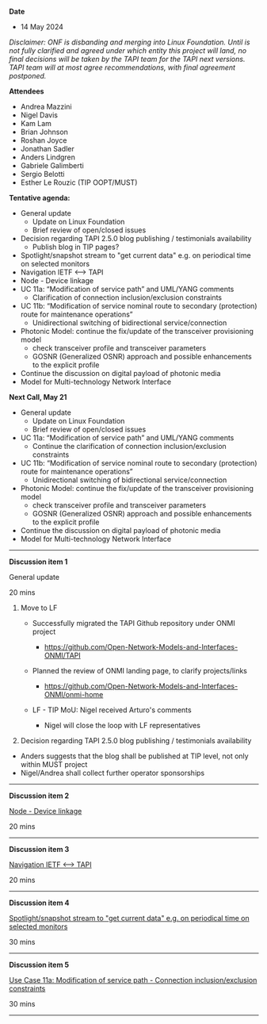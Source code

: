 **Date**
- 14 May 2024

_Disclaimer:_
_ONF is disbanding and merging into Linux Foundation._
_Until is not fully clarified and agreed under which entity this project will land,_
_no final decisions will be taken by the TAPI team for the TAPI next versions._
_TAPI team will at most agree recommendations, with final agreement postponed._

**Attendees**
- Andrea Mazzini
- Nigel Davis
- Kam Lam
- Brian Johnson
- Roshan Joyce
- Jonathan Sadler
- Anders Lindgren
- Gabriele Galimberti
- Sergio Belotti
- Esther Le Rouzic (TIP OOPT/MUST)


**Tentative agenda:**

- General update
  + Update on Linux Foundation
  + Brief review of open/closed issues
- Decision regarding TAPI 2.5.0 blog publishing / testimonials availability
  + Publish blog in TIP pages?
- Spotlight/snapshot stream to "get current data" e.g. on periodical time on selected monitors
- Navigation IETF <--> TAPI
- Node - Device linkage
- UC 11a: “Modification of service path” and UML/YANG comments
  + Clarification of connection inclusion/exclusion constraints
- UC 11b: “Modification of service nominal route to secondary (protection) route for maintenance operations”
  + Unidirectional switching of bidirectional service/connection
- Photonic Model: continue the fix/update of the transceiver provisioning model
  + check transceiver profile and transceiver parameters
  + GOSNR (Generalized OSNR) approach and possible enhancements to the explicit profile
- Continue the discussion on digital payload of photonic media
- Model for Multi-technology Network Interface


**Next Call, May 21**

- General update
  + Update on Linux Foundation
  + Brief review of open/closed issues
- UC 11a: “Modification of service path” and UML/YANG comments
  + Continue the clarification of connection inclusion/exclusion constraints
- UC 11b: “Modification of service nominal route to secondary (protection) route for maintenance operations”
  + Unidirectional switching of bidirectional service/connection
- Photonic Model: continue the fix/update of the transceiver provisioning model
  + check transceiver profile and transceiver parameters
  + GOSNR (Generalized OSNR) approach and possible enhancements to the explicit profile
- Continue the discussion on digital payload of photonic media
- Model for Multi-technology Network Interface


-------------------------------------------------------------------------------------
**Discussion item 1**

General update

20 mins

1) Move to LF
   + Successfully migrated the TAPI Github repository under ONMI project
     - https://github.com/Open-Network-Models-and-Interfaces-ONMI/TAPI
   + Planned the review of ONMI landing page, to clarify projects/links
     - https://github.com/Open-Network-Models-and-Interfaces-ONMI/onmi-home

   + LF - TIP MoU: Nigel received Arturo's comments
     - Nigel will close the loop with LF representatives

2) Decision regarding TAPI 2.5.0 blog publishing / testimonials availability
  + Anders suggests that the blog shall be published at TIP level, not only within MUST project
  + Nigel/Andrea shall collect further operator sponsorships


-------------------------------------------------------------------------------------
**Discussion item 2**

[Node - Device linkage](https://github.com/Open-Network-Models-and-Interfaces-ONMI/TAPI/discussions/583)

20 mins

-------------------------------------------------------------------------------------
**Discussion item 3**

[Navigation IETF <--> TAPI](https://github.com/Open-Network-Models-and-Interfaces-ONMI/TAPI/discussions/584)

20 mins

-------------------------------------------------------------------------------------
**Discussion item 4**

[Spotlight/snapshot stream to "get current data" e.g. on periodical time on selected monitors](https://github.com/Open-Network-Models-and-Interfaces-ONMI/TAPI/discussions/582)

30 mins

-------------------------------------------------------------------------------------
**Discussion item 5**

[Use Case 11a: Modification of service path - Connection inclusion/exclusion constraints](https://github.com/Open-Network-Models-and-Interfaces-ONMI/TAPI/discussions/580)

30 mins

-------------------------------------------------------------------------------------
